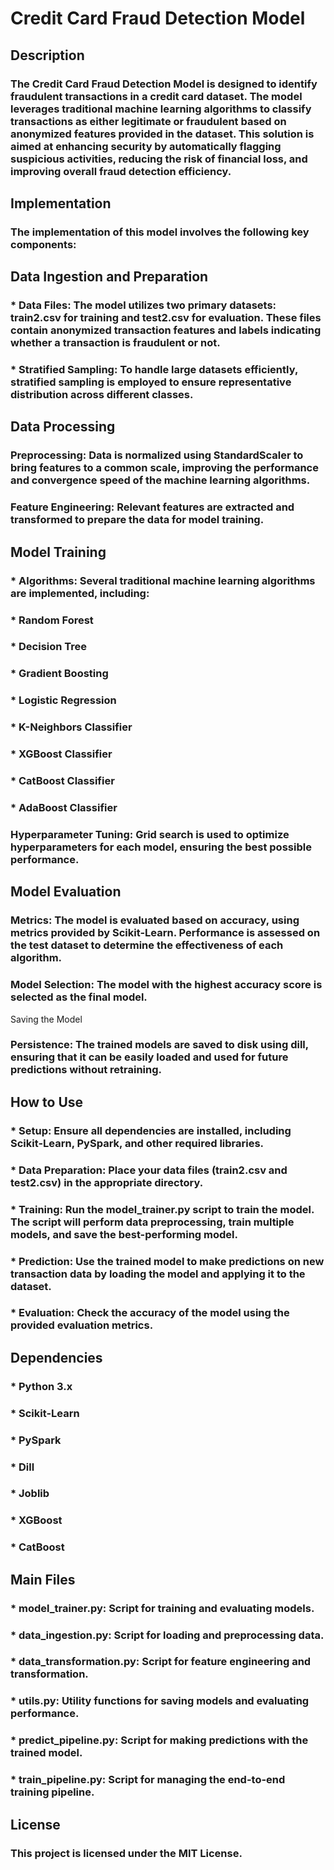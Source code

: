 # Credit Card Fraud Detection Model

## Description
### The Credit Card Fraud Detection Model is designed to identify fraudulent transactions in a credit card dataset. The model leverages traditional machine learning algorithms to classify transactions as either legitimate or fraudulent based on anonymized features provided in the dataset. This solution is aimed at enhancing security by automatically flagging suspicious activities, reducing the risk of financial loss, and improving overall fraud detection efficiency.

## Implementation
### The implementation of this model involves the following key components:

## Data Ingestion and Preparation

### * Data Files: The model utilizes two primary datasets: train2.csv for training and test2.csv for evaluation. These files contain anonymized transaction features and labels indicating whether a transaction is fraudulent or not.
### * Stratified Sampling: To handle large datasets efficiently, stratified sampling is employed to ensure representative distribution across different classes.

## Data Processing

### Preprocessing: Data is normalized using StandardScaler to bring features to a common scale, improving the performance and convergence speed of the machine learning algorithms.

### Feature Engineering: Relevant features are extracted and transformed to prepare the data for model training.

## Model Training

 ### * Algorithms: Several traditional machine learning algorithms are implemented, including:
 ### * Random Forest
 ### * Decision Tree
 ### * Gradient Boosting
 ### * Logistic Regression
 ### * K-Neighbors Classifier
 ### * XGBoost Classifier
 ### * CatBoost Classifier
 ### * AdaBoost Classifier
 
 ### Hyperparameter Tuning: Grid search is used to optimize hyperparameters for each model, ensuring the best possible performance.

## Model Evaluation

### Metrics: The model is evaluated based on accuracy, using metrics provided by Scikit-Learn. Performance is assessed on the test dataset to determine the effectiveness of each algorithm.

### Model Selection: The model with the highest accuracy score is selected as the final model.
Saving the Model

### Persistence: The trained models are saved to disk using dill, ensuring that it can be easily loaded and used for future predictions without retraining.

## How to Use
  ### * Setup: Ensure all dependencies are installed, including Scikit-Learn, PySpark, and other required libraries.
  ### * Data Preparation: Place your data files (train2.csv and test2.csv) in the appropriate directory.
  ### * Training: Run the model_trainer.py script to train the model. The script will perform data preprocessing, train multiple models, and save the best-performing model.
  ### * Prediction: Use the trained model to make predictions on new transaction data by loading the model and applying it to the dataset.
  ### * Evaluation: Check the accuracy of the model using the provided evaluation metrics.

## Dependencies
  ### * Python 3.x
  ### * Scikit-Learn
  ### * PySpark
  ### * Dill
  ### * Joblib
  ### * XGBoost
  ### * CatBoost

## Main Files
  ### * model_trainer.py: Script for training and evaluating models.
  ### * data_ingestion.py: Script for loading and preprocessing data.
  ### * data_transformation.py: Script for feature engineering and transformation.
  ### * utils.py: Utility functions for saving models and evaluating performance.
  ### * predict_pipeline.py: Script for making predictions with the trained model.
  ### * train_pipeline.py: Script for managing the end-to-end training pipeline.

## License
  ### This project is licensed under the MIT License.

